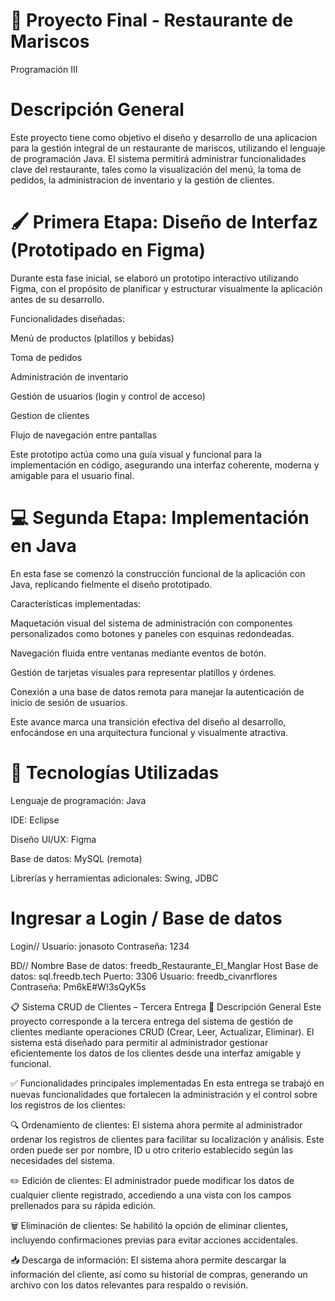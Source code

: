 # 🍤 Proyecto Final - Restaurante de Mariscos
Programación III

# Descripción General
Este proyecto tiene como objetivo el diseño y desarrollo de una aplicacion para la gestión integral de un restaurante de mariscos, utilizando el lenguaje de programación Java. El sistema permitirá administrar funcionalidades clave del restaurante, tales como la visualización del menú, la toma de pedidos, la administracion de inventario y la gestión de clientes.

# 🖌️ Primera Etapa: Diseño de Interfaz (Prototipado en Figma)
Durante esta fase inicial, se elaboró un prototipo interactivo utilizando Figma, con el propósito de planificar y estructurar visualmente la aplicación antes de su desarrollo.

Funcionalidades diseñadas:

Menú de productos (platillos y bebidas)

Toma de pedidos

Administración de inventario

Gestión de usuarios (login y control de acceso)

Gestion de clientes

Flujo de navegación entre pantallas

Este prototipo actúa como una guía visual y funcional para la implementación en código, asegurando una interfaz coherente, moderna y amigable para el usuario final.

# 💻 Segunda Etapa: Implementación en Java
En esta fase se comenzó la construcción funcional de la aplicación con Java, replicando fielmente el diseño prototipado.

Características implementadas:

Maquetación visual del sistema de administración con componentes personalizados como botones y paneles con esquinas redondeadas.

Navegación fluida entre ventanas mediante eventos de botón.

Gestión de tarjetas visuales para representar platillos y órdenes.

Conexión a una base de datos remota para manejar la autenticación de inicio de sesión de usuarios.

Este avance marca una transición efectiva del diseño al desarrollo, enfocándose en una arquitectura funcional y visualmente atractiva.

# 📌 Tecnologías Utilizadas

Lenguaje de programación: Java

IDE: Eclipse

Diseño UI/UX: Figma

Base de datos: MySQL (remota)

Librerías y herramientas adicionales: Swing, JDBC

# Ingresar a Login / Base de datos

Login//
Usuario: jonasoto
Contraseña: 1234

BD//
Nombre Base de datos: freedb_Restaurante_El_Manglar
Host Base de datos: sql.freedb.tech
Puerto: 3306
Usuario: freedb_civanrflores
Contraseña: Pm6kE#W!3sQyK5s

📋 Sistema CRUD de Clientes – Tercera Entrega
🧾 Descripción General
Este proyecto corresponde a la tercera entrega del sistema de gestión de clientes mediante operaciones CRUD (Crear, Leer, Actualizar, Eliminar). El sistema está diseñado para permitir al administrador gestionar eficientemente los datos de los clientes desde una interfaz amigable y funcional.

✅ Funcionalidades principales implementadas
En esta entrega se trabajó en nuevas funcionalidades que fortalecen la administración y el control sobre los registros de los clientes:

🔍 Ordenamiento de clientes:
El sistema ahora permite al administrador ordenar los registros de clientes para facilitar su localización y análisis. Este orden puede ser por nombre, ID u otro criterio establecido según las necesidades del sistema.

✏️ Edición de clientes:
El administrador puede modificar los datos de cualquier cliente registrado, accediendo a una vista con los campos prellenados para su rápida edición.

🗑️ Eliminación de clientes:
Se habilitó la opción de eliminar clientes, incluyendo confirmaciones previas para evitar acciones accidentales.

📥 Descarga de información:
El sistema ahora permite descargar la información del cliente, así como su historial de compras, generando un archivo con los datos relevantes para respaldo o revisión.

